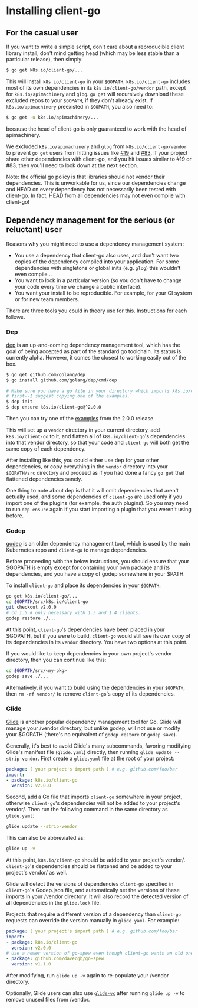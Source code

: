 # Installing client-go

## For the casual user

If you want to write a simple script, don't care about a reproducible client
library install, don't mind getting head (which may be less stable than a
particular release), then simply:

```sh
$ go get k8s.io/client-go/...
```

This will install `k8s.io/client-go` in your `$GOPATH`. `k8s.io/client-go`
includes most of its own dependencies in its `k8s.io/client-go/vendor` path,
except for `k8s.io/apimachinery` and `glog`. `go get` will recursively download
these excluded repos to your `$GOPATH`, if they don't already exist. If
`k8s.io/apimachinery` preexisted in `$GOPATH`, you also need to:

```sh
$ go get -u k8s.io/apimachinery/...
```

because the head of client-go is only guaranteed to work with the head of
apimachinery.

We excluded `k8s.io/apimachinery` and `glog` from `k8s.io/client-go/vendor` to
prevent `go get` users from hitting issues like
[#19](https://github.com/kubernetes/client-go/issues/19) and
[#83](https://github.com/kubernetes/client-go/issues/83). If your project share
other dependencies with client-go, and you hit issues similar to #19 or #83,
then you'll need to look down at the next section.

Note: the official go policy is that libraries should not vendor their
dependencies. This is unworkable for us, since our dependencies change and HEAD
on every dependency has not necessarily been tested with client-go. In fact,
HEAD from all dependencies may not even compile with client-go!

## Dependency management for the serious (or reluctant) user

Reasons why you might need to use a dependency management system:
* You use a dependency that client-go also uses, and don't want two copies of
  the dependency compiled into your application. For some dependencies with
  singletons or global inits (e.g. `glog`) this wouldn't even compile...
* You want to lock in a particular version (so you don't have to change your
  code every time we change a public interface).
* You want your install to be reproducible. For example, for your CI system or
  for new team members.

There are three tools you could in theory use for this. Instructions
for each follows.

### Dep

[dep](https://github.com/golang/dep) is an up-and-coming dependency management tool,
which has the goal of being accepted as part of the standard go toolchain. Its
status is currently alpha. However, it comes the closest to working easily out
of the box.

```sh
$ go get github.com/golang/dep
$ go install github.com/golang/dep/cmd/dep

# Make sure you have a go file in your directory which imports k8s.io/client-go
# first--I suggest copying one of the examples.
$ dep init
$ dep ensure k8s.io/client-go@^2.0.0
```

Then you can try one of the
[examples](https://github.com/kubernetes/client-go/tree/v2.0.0/examples/) from
the 2.0.0 release.

This will set up a `vendor` directory in your current directory, add `k8s.io/client-go`
to it, and flatten all of `k8s.io/client-go`'s dependencies into that vendor directory,
so that your code and `client-go` will both get the same copy of each
dependency.

After installing like this, you could either use dep for your other
dependencies, or copy everything in the `vendor` directory into your
`$GOPATH/src` directory and proceed as if you had done a fancy `go get` that
flattened dependencies sanely.

One thing to note about dep is that it will omit dependencies that aren't
actually used, and some dependencies of `client-go` are used only if you import
one of the plugins (for example, the auth plugins). So you may need to run `dep
ensure` again if you start importing a plugin that you weren't using before.

### Godep

[godep](https://github.com/tools/godep) is an older dependency management tool, which is
used by the main Kubernetes repo and `client-go` to manage dependencies.

Before proceeding with the below instructions, you should ensure that your
$GOPATH is empty except for containing your own package and its dependencies,
and you have a copy of godep somewhere in your $PATH.

To install `client-go` and place its dependencies in your `$GOPATH`:

```sh
go get k8s.io/client-go/...
cd $GOPATH/src/k8s.io/client-go
git checkout v2.0.0
# cd 1.5 # only necessary with 1.5 and 1.4 clients.
godep restore ./...
```

At this point, `client-go`'s dependencies have been placed in your $GOPATH, but
if you were to build, `client-go` would still see its own copy of its
dependencies in its `vendor` directory. You have two options at this point.

If you would like to keep dependencies in your own project's vendor directory,
then you can continue like this:

```sh
cd $GOPATH/src/<my-pkg>
godep save ./...
```

Alternatively, if you want to build using the dependencies in your `$GOPATH`,
then `rm -rf vendor/` to remove `client-go`'s copy of its dependencies.

### Glide

[Glide](https://github.com/Masterminds/glide) is another popular dependency
management tool for Go. Glide will manage your /vendor directory, but unlike
godep, will not use or modify your $GOPATH (there's no equivalent of
`godep restore` or `godep save`).

Generally, it's best to avoid Glide's many subcommands, favoring modifying
Glide's manifest file (`glide.yaml`) directly, then running
`glide update --strip-vendor`. First create a `glide.yaml` file at the root of
your project:

```yaml
package: ( your project's import path ) # e.g. github.com/foo/bar
import:
- package: k8s.io/client-go
  version: v2.0.0
```

Second, add a Go file that imports `client-go` somewhere in your project,
otherwise `client-go`'s dependencies will not be added to your project's
vendor/. Then run the following command in the same directory as `glide.yaml`:

```sh
glide update --strip-vendor
```

This can also be abbreviated as:

```sh
glide up -v
```

At this point, `k8s.io/client-go` should be added to your project's vendor/.
`client-go`'s dependencies should be flattened and be added to your project's
vendor/ as well.

Glide will detect the versions of dependencies `client-go` specified in
`client-go`'s Godep.json file, and automatically set the versions of these
imports in your /vendor directory. It will also record the detected version of
all dependencies in the `glide.lock` file.

Projects that require a different version of a dependency than `client-go`
requests can override the version manually in `glide.yaml`. For example:

```yaml
package: ( your project's import path ) # e.g. github.com/foo/bar
import:
- package: k8s.io/client-go
  version: v2.0.0
# Use a newer version of go-spew even though client-go wants an old one.
- package: github.com/davecgh/go-spew
  version: v1.1.0
```

After modifying, run `glide up -v` again to re-populate your /vendor directory.

Optionally, Glide users can also use [`glide-vc`](https://github.com/sgotti/glide-vc)
after running `glide up -v` to remove unused files from /vendor.
